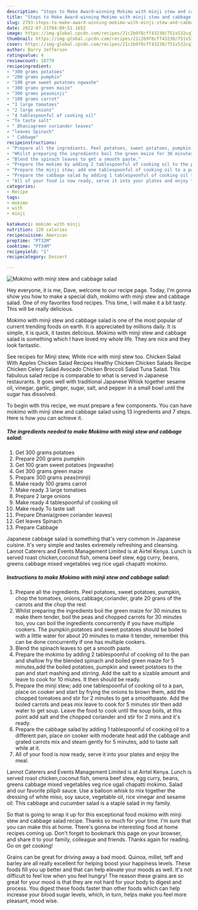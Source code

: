 ```yaml
---
description: "Steps to Make Award-winning Mokimo with minji stew and cabbage salad"
title: "Steps to Make Award-winning Mokimo with minji stew and cabbage salad"
slug: 2793-steps-to-make-award-winning-mokimo-with-minji-stew-and-cabbage-salad
date: 2022-07-21T04:09:51.165Z
image: https://img-global.cpcdn.com/recipes/21c2b9f8cff43230/751x532cq70/mokimo-with-minji-stew-and-cabbage-salad-recipe-main-photo.jpg
thumbnail: https://img-global.cpcdn.com/recipes/21c2b9f8cff43230/751x532cq70/mokimo-with-minji-stew-and-cabbage-salad-recipe-main-photo.jpg
cover: https://img-global.cpcdn.com/recipes/21c2b9f8cff43230/751x532cq70/mokimo-with-minji-stew-and-cabbage-salad-recipe-main-photo.jpg
author: Barry Jefferson
ratingvalue: 4
reviewcount: 18770
recipeingredient:
- "300 grams potatoes"
- "200 grams pumpkin"
- "100 gram sweet potatoes ngwashe"
- "300 grams green maize"
- "300 grams peasminji"
- "100 grams carrot"
- "3 large tomatoes"
- "2 large onions"
- "4 tablespoonful of cooking oil"
- "To taste salt"
- " Dhaniagreen coriander leaves"
- "leaves Spinach"
- " Cabbage"
recipeinstructions:
- "Prepare all the ingredients. Peel potatoes, sweet potatoes, pumpkin, chop the tomatoes, onions,cabbage,coriander, grate 20 grans of the carrots and the chop the rest"
- "Whilst preparing the ingredients boil the green maize for 30 minutes to make them tender, boil the peas and chopped carrots for 30 minutes too, you can boil the ingredients concurrently if you have multiple cookers. The pumpkin,potatoes and sweet potatoes should be boiled with a little water for about 20 minutes to make it tender, remember this can be done concurrently if one has multiple cookers."
- "Blend the spinach leaves to get a smooth paste."
- "Prepare the mokimo by adding 2 tablespoonful of cooking oil to the pan and shallow fry the blended spinach and boiled green maize for 5 minutes,add the boiled potatoes, pumpkin and sweet potatoes to the pan and start mashing and stirring. Add the salt to a sizable amount and leave to cook for 10 miutes. It then should be ready."
- "Prepare the minji stew; add one tablespoonful of cooking oil to a pan, place on cooker and start by frying the onions to brown them, add the chopped tomatoes and stir for 2 minutes to get a smoothpaste. Add the boiled carrots and peas mix leave to cook for 5 minutes stir then add water to get soup. Leave the food to cook until the soup boils, at this point add salt and the chopped coriander and stir for 2 mins and it&#39;s ready."
- "Prepare the cabbage salad by adding 1 tablespoonful of cooking oil to a different pan, place on cooker with moderate heat add the cabbage and grated carrots mix and steam gently for 5 minutes, add to taste salt while at it."
- "All of your food is now ready, serve it into your plates and enjoy the meal."
categories:
- Recipe
tags:
- mokimo
- with
- minji

katakunci: mokimo with minji 
nutrition: 120 calories
recipecuisine: American
preptime: "PT32M"
cooktime: "PT34M"
recipeyield: "1"
recipecategory: Dessert

---
```



![Mokimo with minji stew and cabbage salad](https://img-global.cpcdn.com/recipes/21c2b9f8cff43230/751x532cq70/mokimo-with-minji-stew-and-cabbage-salad-recipe-main-photo.jpg)

Hey everyone, it is me, Dave, welcome to our recipe page. Today, I'm gonna show you how to make a special dish, mokimo with minji stew and cabbage salad. One of my favorites food recipes. This time, I will make it a bit tasty. This will be really delicious.

Mokimo with minji stew and cabbage salad is one of the most popular of current trending foods on earth. It is appreciated by millions daily. It is simple, it is quick, it tastes delicious. Mokimo with minji stew and cabbage salad is something which I have loved my whole life. They are nice and they look fantastic.

See recipes for Minji stew, White rice with minji stew too. Chicken Salad With Apples Chicken Salad Recipes Healthy Chicken Chicken Salads Recipe Chicken Celery Salad Avocado Chicken Broccoli Salad Tuna Salad. This fabulous salad recipe is comparable to what is served in Japanese restaurants. It goes well with traditional Japanese Whisk together sesame oil, vinegar, garlic, ginger, sugar, salt, and pepper in a small bowl until the sugar has dissolved.


To begin with this recipe, we must prepare a few components. You can have mokimo with minji stew and cabbage salad using 13 ingredients and 7 steps. Here is how you can achieve it.

<!--inarticleads1-->

##### The ingredients needed to make Mokimo with minji stew and cabbage salad:

1. Get 300 grams potatoes
1. Prepare 200 grams pumpkin
1. Get 100 gram sweet potatoes (ngwashe)
1. Get 300 grams green maize
1. Prepare 300 grams peas(minji)
1. Make ready 100 grams carrot
1. Make ready 3 large tomatoes
1. Prepare 2 large onions
1. Make ready 4 tablespoonful of cooking oil
1. Make ready To taste salt
1. Prepare  Dhania(green coriander leaves)
1. Get leaves Spinach
1. Prepare  Cabbage


Japanese cabbage salad is something that&#39;s very common in Japanese cuisine. It&#39;s very simple and tastes extremely refreshing and cleansing. Lannot Caterers and Events Management Limited is at Airtel Kenya. Lunch is served roast chicken,coconut fish, omena beef stew, egg curry, beans, greens cabbage mixed vegetables veg rice ugali chapatti mokimo. 

<!--inarticleads2-->

##### Instructions to make Mokimo with minji stew and cabbage salad:

1. Prepare all the ingredients. Peel potatoes, sweet potatoes, pumpkin, chop the tomatoes, onions,cabbage,coriander, grate 20 grans of the carrots and the chop the rest
1. Whilst preparing the ingredients boil the green maize for 30 minutes to make them tender, boil the peas and chopped carrots for 30 minutes too, you can boil the ingredients concurrently if you have multiple cookers. The pumpkin,potatoes and sweet potatoes should be boiled with a little water for about 20 minutes to make it tender, remember this can be done concurrently if one has multiple cookers.
1. Blend the spinach leaves to get a smooth paste.
1. Prepare the mokimo by adding 2 tablespoonful of cooking oil to the pan and shallow fry the blended spinach and boiled green maize for 5 minutes,add the boiled potatoes, pumpkin and sweet potatoes to the pan and start mashing and stirring. Add the salt to a sizable amount and leave to cook for 10 miutes. It then should be ready.
1. Prepare the minji stew; add one tablespoonful of cooking oil to a pan, place on cooker and start by frying the onions to brown them, add the chopped tomatoes and stir for 2 minutes to get a smoothpaste. Add the boiled carrots and peas mix leave to cook for 5 minutes stir then add water to get soup. Leave the food to cook until the soup boils, at this point add salt and the chopped coriander and stir for 2 mins and it&#39;s ready.
1. Prepare the cabbage salad by adding 1 tablespoonful of cooking oil to a different pan, place on cooker with moderate heat add the cabbage and grated carrots mix and steam gently for 5 minutes, add to taste salt while at it.
1. All of your food is now ready, serve it into your plates and enjoy the meal.


Lannot Caterers and Events Management Limited is at Airtel Kenya. Lunch is served roast chicken,coconut fish, omena beef stew, egg curry, beans, greens cabbage mixed vegetables veg rice ugali chapatti mokimo. Salad and our favorite pilipili sauce. Use a balloon whisk to mix together the dressing of white miso, soy sauce, vegetable oil, rice vinegar and sesame oil. This cabbage and cucumber salad is a staple salad in my family. 

So that is going to wrap it up for this exceptional food mokimo with minji stew and cabbage salad recipe. Thanks so much for your time. I'm sure that you can make this at home. There's gonna be interesting food at home recipes coming up. Don't forget to bookmark this page on your browser, and share it to your family, colleague and friends. Thanks again for reading. Go on get cooking!

Grains can be great for driving away a bad mood. Quinoa, millet, teff and barley are all really excellent for helping boost your happiness levels. These foods fill you up better and that can help elevate your moods as well. It's not difficult to feel low when you feel hungry! The reason these grains are so great for your mood is that they are not hard for your body to digest and process. You digest these foods faster than other foods which can help increase your blood sugar levels, which, in turn, helps make you feel more pleasant, mood wise.
